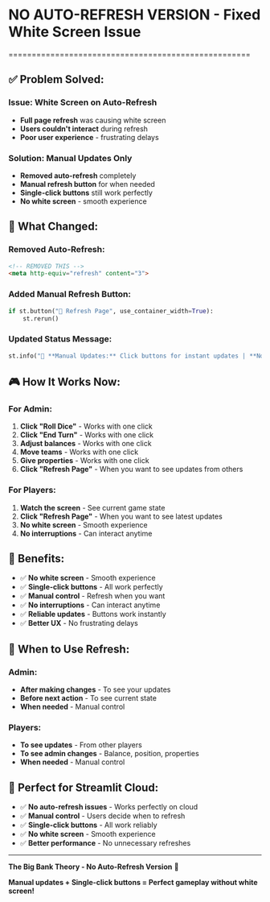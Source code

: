 # NO AUTO-REFRESH VERSION - Fixed White Screen Issue
====================================================

## ✅ Problem Solved:

### Issue: White Screen on Auto-Refresh
- **Full page refresh** was causing white screen
- **Users couldn't interact** during refresh
- **Poor user experience** - frustrating delays

### Solution: Manual Updates Only
- **Removed auto-refresh** completely
- **Manual refresh button** for when needed
- **Single-click buttons** still work perfectly
- **No white screen** - smooth experience

## 🔧 What Changed:

### Removed Auto-Refresh:
```html
<!-- REMOVED THIS -->
<meta http-equiv="refresh" content="3">
```

### Added Manual Refresh Button:
```python
if st.button("🔄 Refresh Page", use_container_width=True):
    st.rerun()
```

### Updated Status Message:
```python
st.info("🔄 **Manual Updates:** Click buttons for instant updates | **No auto-refresh** - No white screen issues")
```

## 🎮 How It Works Now:

### For Admin:
1. **Click "Roll Dice"** - Works with one click
2. **Click "End Turn"** - Works with one click
3. **Adjust balances** - Works with one click
4. **Move teams** - Works with one click
5. **Give properties** - Works with one click
6. **Click "Refresh Page"** - When you want to see updates from others

### For Players:
1. **Watch the screen** - See current game state
2. **Click "Refresh Page"** - When you want to see latest updates
3. **No white screen** - Smooth experience
4. **No interruptions** - Can interact anytime

## 🚀 Benefits:

- ✅ **No white screen** - Smooth experience
- ✅ **Single-click buttons** - All work perfectly
- ✅ **Manual control** - Refresh when you want
- ✅ **No interruptions** - Can interact anytime
- ✅ **Reliable updates** - Buttons work instantly
- ✅ **Better UX** - No frustrating delays

## 🎯 When to Use Refresh:

### Admin:
- **After making changes** - To see your updates
- **Before next action** - To see current state
- **When needed** - Manual control

### Players:
- **To see updates** - From other players
- **To see admin changes** - Balance, position, properties
- **When needed** - Manual control

## 📱 Perfect for Streamlit Cloud:

- ✅ **No auto-refresh issues** - Works perfectly on cloud
- ✅ **Manual control** - Users decide when to refresh
- ✅ **Single-click buttons** - All work reliably
- ✅ **No white screen** - Smooth experience
- ✅ **Better performance** - No unnecessary refreshes

---

**The Big Bank Theory - No Auto-Refresh Version** 🏦

**Manual updates + Single-click buttons = Perfect gameplay without white screen!**
